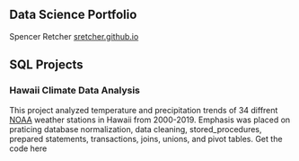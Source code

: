
## Data Science Portfolio

Spencer Retcher
[sretcher.github.io](https://github.com/sretcher/sretcher.github.io)


## SQL Projects

### Hawaii Climate Data Analysis

This project analyzed temperature and precipitation trends of 34 diffrent [NOAA](https://www.ncdc.noaa.gov/cdo-web/) weather stations in Hawaii from 2000-2019. Emphasis was placed on praticing database normalization, data cleaning, stored_procedures, prepared statements, transactions, joins, unions, and pivot tables. Get the code here
